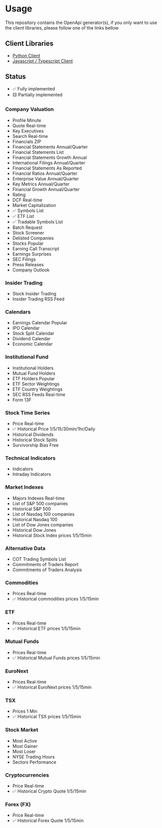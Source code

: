 # Usage 

This repository contains the OpenApi generator(s), if you only want to use the client libraries, please follow one of the links bellow

## Client Libraries
- [Python Client](https://github.com/GoPlan-Finance/financialmodelingprep-openapi-python)
- [Javascript / Typescript Client](https://github.com/GoPlan-Finance/financialmodelingprep-openapi-js)




## Status
- :white_check_mark:  Fully implemented
- :yellow_square:   Partially implemented


### Company Valuation
- Profile Minute
- Quote Real-time
- Key Executives
- Search Real-time
- Financials ZIP
- Financial Statements Annual/Quarter
- Financial Statements List
- Financial Statements Growth Annual
- International Filings Annual/Quarter
- Financial Statements As Reported
- Financial Ratios Annual/Quarter
- Enterprise Value Annual/Quarter
- Key Metrics Annual/Quarter
- Financial Growth Annual/Quarter
- Rating
- DCF Real-time
- Market Capitalization
- :white_check_mark: Symbols List
- :white_check_mark: ETF List
- :white_check_mark: Tradable Symbols List
- Batch Request 
- Stock Screener
- Delisted Companies
- Stocks Popular
- Earning Call Transcript
- Earnings Surprises
- SEC Filings
- Press Releases
- Company Outlook


### Insider Trading
- Stock Insider Trading
- Insider Trading RSS Feed


### Calendars
- Earnings Calendar Popular
- IPO Calendar
- Stock Split Calendar
- Dividend Calendar
- Economic Calendar


### Institutional Fund
- Institutional Holders
- Mutual Fund Holders
- ETF Holders Popular
- ETF Sector Weightings
- ETF Country Weightings
- SEC RSS Feeds Real-time
- Form 13F


### Stock Time Series
- Price Real-time
- :white_check_mark: Historical Price 1/5/15/30min/1hr/Daily
- Historical Dividends
- Historical Stock Splits
- Survivorship Bias Free


### Technical Indicators
- Indicators
- Intraday Indicators


### Market Indexes
- Majors Indexes Real-time
- List of S&P 500 companies
- Historical S&P 500
- List of Nasdaq 100 companies
- Historical Nasdaq 100
- List of Dow Jones companies
- Historical Dow Jones
- Historical Stock Index prices 1/5/15min

### Alternative Data
- COT Trading Symbols List
- Commitments of Traders Report
- Commitments of Traders Analysis

### Commodities
- Prices Real-time
- :white_check_mark: Historical commodities prices 1/5/15min


### ETF
- Prices Real-time
- :white_check_mark: Historical ETF prices 1/5/15min

### Mutual Funds
- Prices Real-time
- :white_check_mark: Historical Mutual Funds prices 1/5/15min


 ### EuroNext
- Prices Real-time
- :white_check_mark: Historical EuroNext prices 1/5/15min


 ### TSX
- Prices 1 Min
- :white_check_mark: Historical TSX prices 1/5/15min


### Stock Market
- Most Active
- Most Gainer
- Most Loser
- NYSE Trading Hours
- Sectors Performance


 ### Cryptocurrencies
- Price Real-time
- :white_check_mark: Historical Crypto Quote 1/5/15min


### Forex (FX)
- Price Real-time
- :white_check_mark: Historical Forex Quote 1/5/15min

